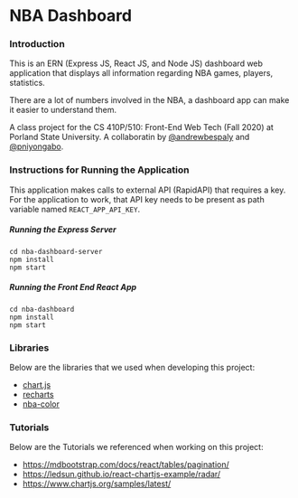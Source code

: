 # NBA Dashboard

### Introduction

This is an ERN (Express JS, React JS, and Node JS) dashboard web application that displays all information regarding NBA games, players, statistics.

There are a lot of numbers involved in the NBA, a dashboard app can make it easier to understand them.

A class project for the CS 410P/510: Front-End Web Tech (Fall 2020) at Porland State University. A collaboratin by [@andrewbespaly](https://github.com/andrewbespaly) and [@pniyongabo](https://github.com/pniyongabo).

### Instructions for Running the Application

This application makes calls to external API (RapidAPI) that requires a key. 
For the application to work, that API key needs to be present as path variable named `REACT_APP_API_KEY`.

##### Running the Express Server

```
cd nba-dashboard-server
npm install
npm start
```

##### Running the Front End React App

```
cd nba-dashboard
npm install
npm start
```

### Libraries
Below are the libraries that we used when developing this project:

* [chart.js](https://www.chartjs.org/)
* [recharts](https://recharts.org/en-US/)
* [nba-color](https://www.npmjs.com/package/nba-color)


### Tutorials 
Below are the Tutorials we referenced when working on this project:

* https://mdbootstrap.com/docs/react/tables/pagination/  
* https://ledsun.github.io/react-chartjs-example/radar/
* https://www.chartjs.org/samples/latest/










